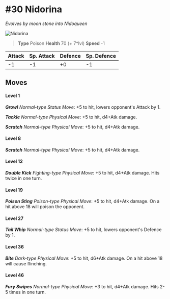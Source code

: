 # #30 Nidorina
*Evolves by moon stone into Nidoqueen*

![Nidorina](https://img.pokemondb.net/sprites/home/normal/1x/nidorina.png)

> **Type** Poison
> **Health** 70 (+ 7\*lvl)
> **Speed** -1

| Attack | Sp. Attack | Defence | Sp. Defence |
| ------ | ---------- | ------- | ----------- |
| -1 | -1 | +0 | -1 |

## Moves
#### Level 1

***Growl** Normal-type Status Move*: +5 to hit, lowers opponent's Attack by 1.

***Tackle** Normal-type Physical Move*: +5 to hit, d4+Atk damage. 

***Scratch** Normal-type Physical Move*: +5 to hit, d4+Atk damage. 
#### Level 8

***Scratch** Normal-type Physical Move*: +5 to hit, d4+Atk damage. 
#### Level 12

***Double Kick** Fighting-type Physical Move*: +5 to hit, d4+Atk damage. Hits twice in one turn.
#### Level 19

***Poison Sting** Poison-type Physical Move*: +5 to hit, d4+Atk damage. On a hit above 18 will poison the opponent.
#### Level 27

***Tail Whip** Normal-type Status Move*: +5 to hit, lowers opponent's Defence by 1.
#### Level 36

***Bite** Dark-type Physical Move*: +5 to hit, d6+Atk damage. On a hit above 18 will cause flinching.
#### Level 46

***Fury Swipes** Normal-type Physical Move*: +3 to hit, d4+Atk damage. Hits 2-5 times in one turn.

